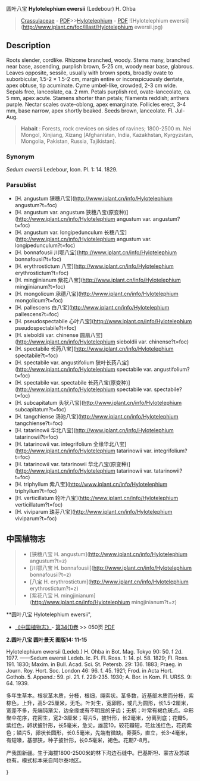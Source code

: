 圆叶八宝 **Hylotelephium ewersii** (Ledebour) H. Ohba

> [Crassulaceae](http://www.iplant.cn/info/Crassulaceae?t=foc) - [PDF](http://www.iplant.cn/foc/pdf/Crassulaceae.pdf)>>[Hylotelephium](http://www.iplant.cn/info/Hylotelephium?t=foc) - [PDF](http://www.iplant.cn/foc/pdf/Hylotelephium.pdf)
![Hylotelephium ewersii](http://www.iplant.cn/foc/illast/Hylotelephium ewersii.jpg)

## Description

Roots slender, cordlike. Rhizome branched, woody. Stems many, branched near base, ascending, purplish brown, 5-25 cm, woody near base, glabrous. Leaves opposite, sessile, usually with brown spots, broadly ovate to suborbicular, 1.5-2 × 1.5-2 cm, margin entire or inconspicuously dentate, apex obtuse, tip acuminate. Cyme umbel-like, crowded, 2-3 cm wide. Sepals free, lanceolate, ca. 2 mm. Petals purplish red, ovate-lanceolate, ca. 5 mm, apex acute. Stamens shorter than petals; filaments reddish; anthers purple. Nectar scales ovate-oblong, apex emarginate. Follicles erect, 3-4 mm, base narrow, apex shortly beaked. Seeds brown, lanceolate. Fl. Jul-Aug.


> **Habait** : 
> Forests, rock crevices on sides of ravines; 1800-2500 m. Nei Mongol, Xinjiang, Xizang [Afghanistan, India, Kazakhstan, Kyrgyzstan, Mongolia, Pakistan, Russia, Tajikistan].

### Synonym
*Sedum ewersii* Ledebour, Icon. Pl. 1: 14. 1829.



### Parsublist

* [H.  angustum  狭穗八宝](http://www.iplant.cn/info/Hylotelephium angustum?t=foc)
* [H.  angustum var. angustum  狭穗八宝(原变种)](http://www.iplant.cn/info/Hylotelephium angustum var. angustum?t=foc)
* [H.  angustum var. longipedunculum  长穗八宝](http://www.iplant.cn/info/Hylotelephium angustum var. longipedunculum?t=foc)
* [H.  bonnafousii  川鄂八宝](http://www.iplant.cn/info/Hylotelephium bonnafousii?t=foc)
* [H.  erythrostictum  八宝](http://www.iplant.cn/info/Hylotelephium erythrostictum?t=foc)
* [H.  mingjinianum  紫花八宝](http://www.iplant.cn/info/Hylotelephium mingjinianum?t=foc)
* [H.  mongolicum  承德八宝](http://www.iplant.cn/info/Hylotelephium mongolicum?t=foc)
* [H.  pallescens  白八宝](http://www.iplant.cn/info/Hylotelephium pallescens?t=foc)
* [H.  pseudospectabile  心叶八宝](http://www.iplant.cn/info/Hylotelephium pseudospectabile?t=foc)
* [H.  sieboldii var. chinense  圆扇八宝](http://www.iplant.cn/info/Hylotelephium sieboldii var. chinense?t=foc)
* [H.  spectabile  长药八宝](http://www.iplant.cn/info/Hylotelephium spectabile?t=foc)
* [H.  spectabile var. angustifolium  狭叶长药八宝](http://www.iplant.cn/info/Hylotelephium spectabile var. angustifolium?t=foc)
* [H.  spectabile var. spectabile  长药八宝(原变种)](http://www.iplant.cn/info/Hylotelephium spectabile var. spectabile?t=foc)
* [H.  subcapitatum  头状八宝](http://www.iplant.cn/info/Hylotelephium subcapitatum?t=foc)
* [H.  tangchiense  汤池八宝](http://www.iplant.cn/info/Hylotelephium tangchiense?t=foc)
* [H.  tatarinowii  华北八宝](http://www.iplant.cn/info/Hylotelephium tatarinowii?t=foc)
* [H.  tatarinowii var. integrifolium  全缘华北八宝](http://www.iplant.cn/info/Hylotelephium tatarinowii var. integrifolium?t=foc)
* [H.  tatarinowii var. tatarinowii  华北八宝(原变种)](http://www.iplant.cn/info/Hylotelephium tatarinowii var. tatarinowii?t=foc)
* [H.  triphyllum  紫八宝](http://www.iplant.cn/info/Hylotelephium triphyllum?t=foc)
* [H.  verticillatum  轮叶八宝](http://www.iplant.cn/info/Hylotelephium verticillatum?t=foc)
* [H.  viviparum  珠芽八宝](http://www.iplant.cn/info/Hylotelephium viviparum?t=foc)


## 中国植物志

> * [狭穗八宝  H.  angustum](http://www.iplant.cn/info/Hylotelephium angustum?t=z)
> * [川鄂八宝  H.  bonnafousii](http://www.iplant.cn/info/Hylotelephium bonnafousii?t=z)
> * [八宝  H.  erythrostictum](http://www.iplant.cn/info/Hylotelephium erythrostictum?t=z)
> * [紫花八宝  H.  mingjinianum](http://www.iplant.cn/info/Hylotelephium mingjinianum?t=z)


**圆叶八宝 Hylotelephium ewersii",



* [《中国植物志》](http://www.iplant.cn/frps)- [第34(1)卷](http://www.iplant.cn/frps/vol/34(1)) >> 050页 [PDF](http://www.iplant.cn/frps/pdf/34(1)/050a.PDF)


**2.圆叶八宝 圆叶景天 图版14: 11-15**

Hylotelephium ewersii (Ledeb.) H. Ohba in Bot. Mag. Tokyo 90: 50. f 2d. 1977. ——Sedum ewersii Ledeb. Ic. Pl. Fl. Ross. 1: 14. pl. 58. 1829; Fl. Ross. 191. 1830; Maxim. in Bull. Acad. Sci. St. Petersb. 29: 136. 1883; Praeg. in Journ. Roy. Hort. Soc. London 46: 96. f. 45. 1921; Frod. in Acta Hort. Gothob. 5. Append.: 59. pl. 21. f. 228-235. 1930; A. Bor. in Kom. Fl. URSS. 9: 64. 1939.

多年生草本。根状茎木质，分枝，根细，绳索状。茎多数，近基部木质而分枝，紫棕色，上升，高5-25厘米，无毛。叶对生，宽卵形，或几为圆形，长1.5-2厘米，宽差不多，先端钝渐尖，边全缘或有不明显的牙齿；无柄；叶常有褐色斑点。伞形聚伞花序，花密生，宽2-3厘米；萼片5，披针形，长2毫米，分离到底；花瓣5，紫红色，卵状披针形，长5毫米，急尖，雄蕊10，较花瓣短，花丝浅红色，花药紫色；鳞片5，卵状长圆形，长0.5毫米，先端有微缺。蓇葖5，直立，长3-4毫米，有短喙，基部狭，种子披针形，长0.5毫米，褐色。花期7-8月。

产我国新疆。生于海拔1800-2500米的林下沟边石缝中。巴基斯坦、蒙古及苏联也有。模式标本采自阿尔泰地区。



}